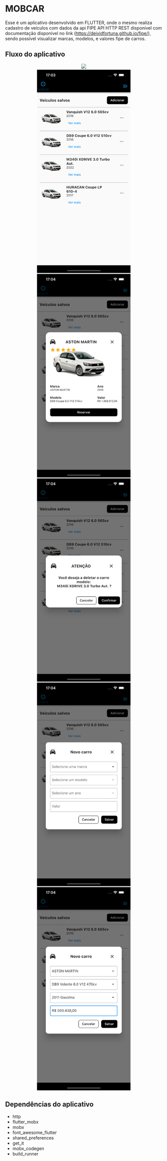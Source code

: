 # MOBCAR

Esse é um aplicativo desenvolvido em FLUTTER, onde o mesmo realiza cadastro de veículos com dados da api FIPE API HTTP REST disponível com documentação disponível no link (https://deividfortuna.github.io/fipe/), sendo possível visualizar marcas, modelos, e valores fipe de carros.

## Fluxo do aplicativo

<p align="center">
<img src="assets/readme_files/mobcar.gif" width="300"> <br>
<img src="assets/readme_files/screen1.png" width="300">
<img src="assets/readme_files/screen2.png" width="300">
<img src="assets/readme_files/screen3.png" width="300">
<img src="assets/readme_files/screen4.png" width="300">
<img src="assets/readme_files/screen5.png" width="300">
</p>

## Dependências do aplicativo

<ul> 
    <li>http</li>
    <li>flutter_mobx</li>
    <li>mobx</li>
    <li>font_awesome_flutter</li>
    <li>shared_preferences</li>
    <li>get_it</li>
    <li>mobx_codegen</li>
    <li>build_runner</li>
</ul>